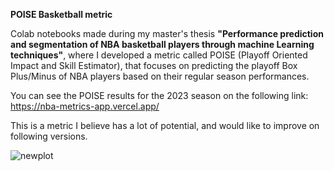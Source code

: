 **POISE Basketball metric**

Colab notebooks made during my master's thesis **"Performance prediction and segmentation of NBA basketball players through machine Learning techniques"**, where I developed a metric called POISE (Playoff Oriented Impact and Skill Estimator), that focuses on predicting the playoff Box Plus/Minus of NBA players based on their regular season performances.

You can see the POISE results for the 2023 season on the following link: https://nba-metrics-app.vercel.app/

This is a metric I believe has a lot of potential, and would like to improve on following versions.

![newplot](https://github.com/user-attachments/assets/41f0d41f-9ac4-4479-ae73-9e6b34614f6f)
